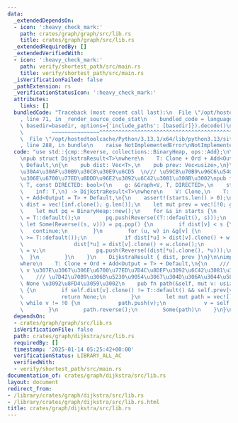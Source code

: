 ```yaml
---
data:
  _extendedDependsOn:
  - icon: ':heavy_check_mark:'
    path: crates/graph/graph/src/lib.rs
    title: crates/graph/graph/src/lib.rs
  _extendedRequiredBy: []
  _extendedVerifiedWith:
  - icon: ':heavy_check_mark:'
    path: verify/shortest_path/src/main.rs
    title: verify/shortest_path/src/main.rs
  _isVerificationFailed: false
  _pathExtension: rs
  _verificationStatusIcon: ':heavy_check_mark:'
  attributes:
    links: []
  bundledCode: "Traceback (most recent call last):\n  File \"/opt/hostedtoolcache/Python/3.13.1/x64/lib/python3.13/site-packages/onlinejudge_verify/documentation/build.py\"\
    , line 71, in _render_source_code_stat\n    bundled_code = language.bundle(stat.path,\
    \ basedir=basedir, options={'include_paths': [basedir]}).decode()\n          \
    \         ~~~~~~~~~~~~~~~^^^^^^^^^^^^^^^^^^^^^^^^^^^^^^^^^^^^^^^^^^^^^^^^^^^^^^^^^^^^^^^^^^\n\
    \  File \"/opt/hostedtoolcache/Python/3.13.1/x64/lib/python3.13/site-packages/onlinejudge_verify/languages/rust.py\"\
    , line 288, in bundle\n    raise NotImplementedError\nNotImplementedError\n"
  code: "use std::{cmp::Reverse, collections::BinaryHeap, ops::Add};\n\nuse graph::Graph;\n\
    \npub struct DijkstraResult<T>\nwhere\n    T: Clone + Ord + Add<Output = T> +\
    \ Default,\n{\n    pub dist: Vec<T>,\n    pub prev: Vec<usize>,\n}\n\n/// \u30C0\
    \u30A4\u30AF\u30B9\u30C8\u30E9\u6CD5  \n/// \u59CB\u70B9\u96C6\u5408\u304B\u3089\
    \u306E\u6700\u77ED\u8DDD\u96E2\u3092\u6C42\u3081\u308B\u3002\npub fn dijkstra<V,\
    \ T, const DIRECTED: bool>(\n    g: &Graph<V, T, DIRECTED>,\n    starts: &[usize],\n\
    \    inf: T,\n) -> DijkstraResult<T>\nwhere\n    V: Clone,\n    T: Clone + Ord\
    \ + Add<Output = T> + Default,\n{\n    assert!(starts.len() > 0);\n    let mut\
    \ dist = vec![inf.clone(); g.len()];\n    let mut prev = vec![!0; g.len()];\n\
    \    let mut pq = BinaryHeap::new();\n    for &s in starts {\n        dist[s]\
    \ = T::default();\n        pq.push(Reverse((T::default(), s)));\n    }\n    while\
    \ let Some(Reverse((s, v))) = pq.pop() {\n        if dist[v] < s {\n         \
    \   continue;\n        }\n        for (u, w) in &g[v] {\n            assert!(w.clone()\
    \ >= T::default());\n            if dist[*u] > dist[v].clone() + w.clone() {\n\
    \                dist[*u] = dist[v].clone() + w.clone();\n                prev[*u]\
    \ = v;\n                pq.push(Reverse((dist[*u].clone(), *u)));\n          \
    \  }\n        }\n    }\n    DijkstraResult { dist, prev }\n}\n\nimpl<T> DijkstraResult<T>\n\
    where\n    T: Clone + Ord + Add<Output = T> + Default,\n{\n    /// \u7D42\u70B9\
    \ v \u307E\u3067\u306E\u6700\u77ED\u7D4C\u8DEF\u3092\u6C42\u3081\u308B\u3002\n\
    \    /// \u7D42\u70B9\u306B\u5230\u9054\u3067\u304D\u306A\u3044\u5834\u5408\u306F\
    \ None \u3092\u8FD4\u3059\u3002\n    pub fn path(&self, mut v: usize) -> Option<Vec<usize>>\
    \ {\n        if self.dist[v].clone() != T::default() && self.prev[v] == !0 {\n\
    \            return None;\n        }\n        let mut path = vec![];\n       \
    \ while v != !0 {\n            path.push(v);\n            v = self.prev[v];\n\
    \        }\n        path.reverse();\n        Some(path)\n    }\n}\n"
  dependsOn:
  - crates/graph/graph/src/lib.rs
  isVerificationFile: false
  path: crates/graph/dijkstra/src/lib.rs
  requiredBy: []
  timestamp: '2025-01-14 05:25:42+00:00'
  verificationStatus: LIBRARY_ALL_AC
  verifiedWith:
  - verify/shortest_path/src/main.rs
documentation_of: crates/graph/dijkstra/src/lib.rs
layout: document
redirect_from:
- /library/crates/graph/dijkstra/src/lib.rs
- /library/crates/graph/dijkstra/src/lib.rs.html
title: crates/graph/dijkstra/src/lib.rs
---
```

